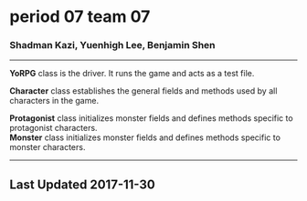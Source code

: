 <h1>period 07 team 07</h1>
<h3>Shadman Kazi, Yuenhigh Lee, Benjamin Shen</h3>
<hr />

<p>
    <b>YoRPG</b> class is the driver. It runs the game and acts as a test file.
</p>

<p>
    <b>Character</b> class establishes the general fields and methods used by all characters in the game.
</p>

<p>
    <b>Protagonist</b> class initializes monster fields and defines methods specific to protagonist characters.
  <br />
    <b>Monster</b> class initializes monster fields and defines methods specific to monster characters.
</p>

<hr />
<h2>Last Updated 2017-11-30</h2>